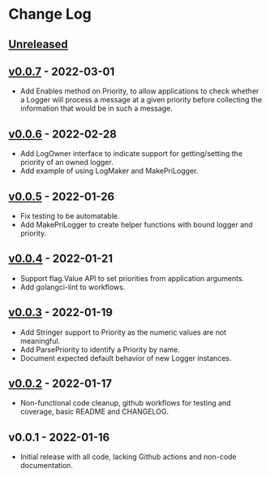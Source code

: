 # Change Log

## [Unreleased]

## [v0.0.7] - 2022-03-01
* Add Enables method on Priority, to allow applications to check whether
  a Logger will process a message at a given priority before collecting
  the information that would be in such a message.

## [v0.0.6] - 2022-02-28

* Add LogOwner interface to indicate support for getting/setting the
  priority of an owned logger.
* Add example of using LogMaker and MakePriLogger.

## [v0.0.5] - 2022-01-26

* Fix testing to be automatable.
* Add MakePriLogger to create helper functions with bound logger and
  priority.

## [v0.0.4] - 2022-01-21

* Support flag.Value API to set priorities from application arguments.
* Add golangci-lint to workflows.

## [v0.0.3] - 2022-01-19

* Add Stringer support to Priority as the numeric values are not meaningful.
* Add ParsePriority to identify a Priority by name.
* Document expected default behavior of new Logger instances.

## [v0.0.2] - 2022-01-17

* Non-functional code cleanup, github workflows for testing and
  coverage, basic README and CHANGELOG.

## v0.0.1 - 2022-01-16

* Initial release with all code, lacking Github actions and non-code
  documentation.

[Unreleased]: https://github.com/pabigot/logwrap/compare/main...next
[v0.0.2]: https://github.com/pabigot/logwrap/compare/v0.0.1...v0.0.2
[v0.0.3]: https://github.com/pabigot/logwrap/compare/v0.0.2...v0.0.3
[v0.0.4]: https://github.com/pabigot/logwrap/compare/v0.0.3...v0.0.4
[v0.0.5]: https://github.com/pabigot/logwrap/compare/v0.0.4...v0.0.5
[v0.0.6]: https://github.com/pabigot/logwrap/compare/v0.0.5...v0.0.6
[v0.0.7]: https://github.com/pabigot/logwrap/compare/v0.0.6...v0.0.7
